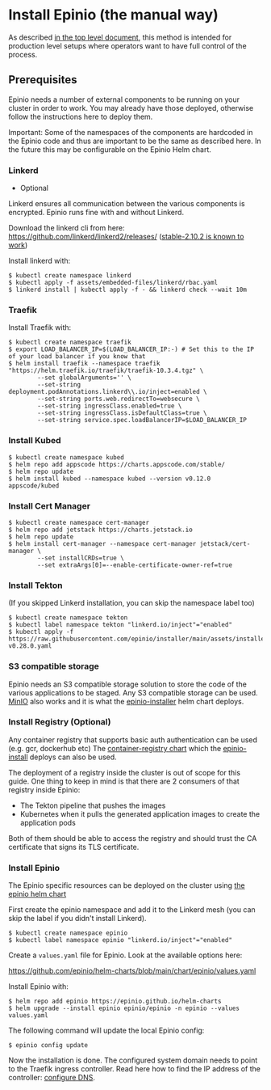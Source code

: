 # Install Epinio (the manual way)

As described [in the top level document](src/installation/installation.md#installation-methods), this method is intended for production level setups where operators want to have full control of the process.

## Prerequisites

Epinio needs a number of external components to be running on your cluster in order to work. You may already have those deployed, otherwise follow the instructions here to deploy them.

Important: Some of the namespaces of the components are hardcoded in the Epinio
code and thus are important to be the same as described here. In the future this
may be configurable on the Epinio Helm chart.

### Linkerd

- Optional

Linkerd ensures all communication between the various components is encrypted.
Epinio runs fine with and without Linkerd.

Download the linkerd cli from here: https://github.com/linkerd/linkerd2/releases/
([stable-2.10.2 is known to work](https://github.com/epinio/installer/blob/e32f838c758e76c6c47559fa8d3c7f69a1c288cc/assets/installer/linkerd-job.yaml#L52))

Install linkerd with:

```
$ kubectl create namespace linkerd
$ kubectl apply -f assets/embedded-files/linkerd/rbac.yaml 
$ linkerd install | kubectl apply -f - && linkerd check --wait 10m
```

### Traefik

Install Traefik with:

```
$ kubectl create namespace traefik
$ export LOAD_BALANCER_IP=$(LOAD_BALANCER_IP:-) # Set this to the IP of your load balancer if you know that
$ helm install traefik --namespace traefik "https://helm.traefik.io/traefik/traefik-10.3.4.tgz" \
		--set globalArguments='' \
		--set-string deployment.podAnnotations.linkerd\\.io/inject=enabled \
		--set-string ports.web.redirectTo=websecure \
		--set-string ingressClass.enabled=true \
		--set-string ingressClass.isDefaultClass=true \
		--set-string service.spec.loadBalancerIP=$LOAD_BALANCER_IP
```

### Install Kubed

```
$ kubectl create namespace kubed 
$ helm repo add appscode https://charts.appscode.com/stable/
$ helm repo update
$ helm install kubed --namespace kubed --version v0.12.0 appscode/kubed
```

### Install Cert Manager

```
$ kubectl create namespace cert-manager
$ helm repo add jetstack https://charts.jetstack.io
$ helm repo update
$ helm install cert-manager --namespace cert-manager jetstack/cert-manager \
		--set installCRDs=true \
		--set extraArgs[0]=--enable-certificate-owner-ref=true
```

### Install Tekton

(If you skipped Linkerd installation, you can skip the namespace label too)

```
$ kubectl create namespace tekton
$ kubectl label namespace tekton "linkerd.io/inject"="enabled"
$ kubectl apply -f https://raw.githubusercontent.com/epinio/installer/main/assets/installer/pipeline-v0.28.0.yaml
```

### S3 compatible storage

Epinio needs an S3 compatible storage solution to store the code of the various applications
to be staged. Any S3 compatible storage can be used. [MinIO](https://github.com/minio/operator) 
also works and it is what the [epinio-installer](./install_epinio_auto.md) helm chart deploys.

### Install Registry (Optional)

Any container registry that supports basic auth authentication can be used (e.g. gcr, dockerhub etc)
The [container-registry chart](https://artifacthub.io/packages/helm/epinio/container-registry) which
the [epinio-install](.install_epinio_auto.md) deploys can also be used.

The deployment of a registry inside the cluster is out of scope for this guide.
One thing to keep in mind is that there are 2 consumers of that registry inside Epinio:

- The Tekton pipeline that pushes the images
- Kubernetes when it pulls the generated application images to create the application pods

Both of them should be able to access the registry and should trust the CA certificate that signs its TLS certificate.

### Install Epinio

The Epinio specific resources can be deployed on the cluster using [the epinio helm chart](https://artifacthub.io/packages/helm/epinio/epinio)

First create the epinio namespace and add it to the Linkerd mesh (you can skip
the label if you didn't install Linkerd).

```
$ kubectl create namespace epinio
$ kubectl label namespace epinio "linkerd.io/inject"="enabled"
```

Create a `values.yaml` file for Epinio. Look at the available options here:

https://github.com/epinio/helm-charts/blob/main/chart/epinio/values.yaml

Install Epinio with:

```
$ helm repo add epinio https://epinio.github.io/helm-charts
$ helm upgrade --install epinio epinio/epinio -n epinio --values values.yaml
```

The following command will update the local Epinio config:

```
$ epinio config update
```

Now the installation is done. The configured system domain needs to point to the
Traefik ingress controller. Read here how to find the IP address of the controller: [configure DNS](./install_epinio_auto.md#setup-dns).
